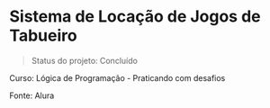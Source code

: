 <h1>Sistema de Locação de Jogos de Tabueiro</h1>

> Status do projeto: Concluído

Curso: Lógica de Programação - Praticando com desafios

Fonte: Alura
